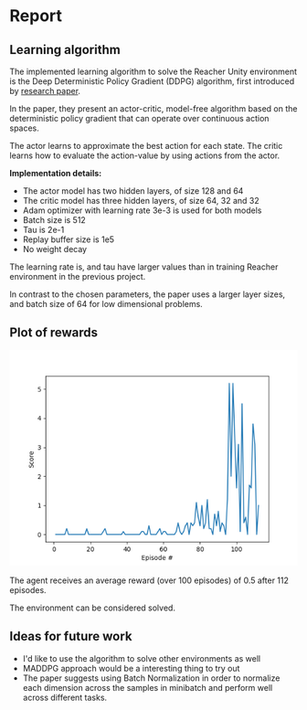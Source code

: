 # Report

## Learning algorithm

The implemented learning algorithm to solve the Reacher Unity environment is the Deep Deterministic Policy Gradient (DDPG) algorithm, first introduced by [research paper](https://arxiv.org/abs/1509.02971).

In the paper, they present an actor-critic, model-free algorithm based on the deterministic policy gradient that can operate over continuous action spaces.

The actor learns to approximate the best action for each state. The critic learns how to evaluate the action-value by using actions from the actor.

**Implementation details:**
- The actor model has two hidden layers, of size 128 and 64
- The critic model has three hidden layers, of size 64, 32 and 32
- Adam optimizer with learning rate 3e-3 is used for both models
- Batch size is 512
- Tau is 2e-1
- Replay buffer size is 1e5
- No weight decay

The learning rate is, and tau have larger values than in training Reacher environment in the previous project.

In contrast to the chosen parameters, the paper uses a larger layer sizes, and batch size of 64 for low dimensional problems.

## Plot of rewards

![Score plot](files/scores.png?raw=true "Plot of rewards")

The agent receives an average reward (over 100 episodes) of 0.5 after 112 episodes.

The environment can be considered solved.

## Ideas for future work

- I'd like to use the algorithm to solve other environments as well
- MADDPG approach would be a interesting thing to try out
- The paper suggests using Batch Normalization in order to normalize each dimension across the samples in minibatch and perform well across different tasks.
